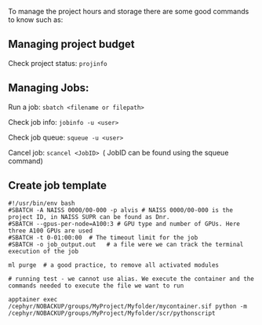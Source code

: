 To manage the project hours and storage there are some good commands to know such as: 

## Managing project budget
Check project status: `projinfo`

## Managing Jobs:
Run a job: `sbatch <filename or filepath>`

Check job info: `jobinfo -u <user>`

Check job queue: `squeue -u <user>`

Cancel job: `scancel <JobID> `( JobID can be found using the squeue command)

## Create job template
```
#!/usr/bin/env bash
#SBATCH -A NAISS 0000/00-000 -p alvis # NAISS 0000/00-000 is the project ID, in NAISS SUPR can be found as Dnr. 
#SBATCH --gpus-per-node=A100:3 # GPU type and number of GPUs. Here three A100 GPUs are used
#SBATCH -t 0-01:00:00  # The timeout limit for the job
#SBATCH -o job_output.out   # a file were we can track the terminal execution of the job

ml purge  # a good practice, to remove all activated modules

# running test - we cannot use alias. We execute the container and the commands needed to execute the file we want to run

apptainer exec /cephyr/NOBACKUP/groups/MyProject/Myfolder/mycontainer.sif python -m /cephyr/NOBACKUP/groups/MyProject/Myfolder/scr/pythonscript
```

